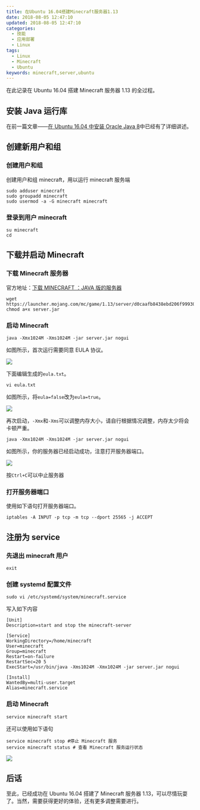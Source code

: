 ```yaml
---
title: 在Ubuntu 16.04搭建Minecraft服务器1.13
date: 2018-08-05 12:47:10
updated: 2018-08-05 12:47:10
categories:
  - 技能
  - 应用部署
  - Linux
tags:
  - Linux
  - Minecraft
  - Ubuntu
keywords: minecraft,server,ubuntu
---
```


在此记录在 Ubuntu 16.04 搭建 Minecraft 服务器 1.13 的全过程。

<!--more-->

## 安装 Java 运行库

在前一篇文章——[在 Ubuntu 16.04 中安装 Oracle Java 8](https://www.iszy.cc/2018/08/05/ubuntu-oracle-java/)中已经有了详细讲述。

## 创建新用户和组

### 创建用户和组

创建用户和组 minecraft，用以运行 minecraft 服务端

```shell
sudo adduser minecraft
sudo groupadd minecraft
sudo usermod -a -G minecraft minecraft
```

### 登录到用户 minecraft

```shell
su minecraft
cd
```

## 下载并启动 Minecraft

### 下载 Minecraft 服务器

官方地址：[下载 MINECRAFT ：JAVA 版的服务器](https://minecraft.net/zh-hans/download/server)

```shell
wget https://launcher.mojang.com/mc/game/1.13/server/d0caafb8438ebd206f99930cfaecfa6c9a13dca0/server.jar
chmod a+x server.jar
```

### 启动 Minecraft

```shell
java -Xmx1024M -Xms1024M -jar server.jar nogui
```

如图所示，首次运行需要同意 EULA 协议。

![](https://img.iszy.cc/20190318214212.png)

下面编辑生成的`eula.txt`。

```shell
vi eula.txt
```

如图所示，将`eula=false`改为`eula=true`。

![](https://img.iszy.cc/20190318214227.png)

再次启动，`-Xmx`和`-Xms`可以调整内存大小，请自行根据情况调整，内存太少将会卡顿严重。

```shell
java -Xmx1024M -Xms1024M -jar server.jar nogui
```

如图所示，你的服务器已经启动成功，注意打开服务器端口。

![](https://img.iszy.cc/20190318214241.png)

按`Ctrl+C`可以中止服务器

### 打开服务器端口

使用如下语句打开服务器端口。

```shell
iptables -A INPUT -p tcp -m tcp --dport 25565 -j ACCEPT
```

## 注册为 service

### 先退出 minecraft 用户

```shell
exit
```

### 创建 systemd 配置文件

```shell
sudo vi /etc/systemd/system/minecraft.service
```

写入如下内容

```shell
[Unit]
Description=start and stop the minecraft-server

[Service]
WorkingDirectory=/home/minecraft
User=minecraft
Group=minecraft
Restart=on-failure
RestartSec=20 5
ExecStart=/usr/bin/java -Xms1024M -Xmx1024M -jar server.jar nogui

[Install]
WantedBy=multi-user.target
Alias=minecraft.service
```

### 启动 Minecraft

```shell
service minecraft start
```

还可以使用如下语句

```shell
service minecraft stop #停止 Minecraft 服务
service minecraft status # 查看 Minecraft 服务运行状态
```

![](https://img.iszy.cc/20190318214300.png)

## 后话

至此，已经成功在 Ubuntu 16.04 搭建了 Minecraft 服务器 1.13，可以尽情玩耍了。当然，需要获得更好的体验，还有更多调整需要进行。
